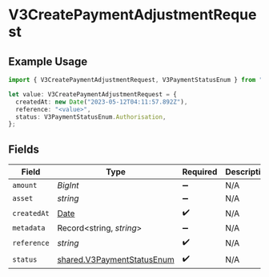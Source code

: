 # V3CreatePaymentAdjustmentRequest

## Example Usage

```typescript
import { V3CreatePaymentAdjustmentRequest, V3PaymentStatusEnum } from "@formance/formance-sdk/sdk/models/shared";

let value: V3CreatePaymentAdjustmentRequest = {
  createdAt: new Date("2023-05-12T04:11:57.892Z"),
  reference: "<value>",
  status: V3PaymentStatusEnum.Authorisation,
};
```

## Fields

| Field                                                                                         | Type                                                                                          | Required                                                                                      | Description                                                                                   |
| --------------------------------------------------------------------------------------------- | --------------------------------------------------------------------------------------------- | --------------------------------------------------------------------------------------------- | --------------------------------------------------------------------------------------------- |
| `amount`                                                                                      | *BigInt*                                                                                      | :heavy_minus_sign:                                                                            | N/A                                                                                           |
| `asset`                                                                                       | *string*                                                                                      | :heavy_minus_sign:                                                                            | N/A                                                                                           |
| `createdAt`                                                                                   | [Date](https://developer.mozilla.org/en-US/docs/Web/JavaScript/Reference/Global_Objects/Date) | :heavy_check_mark:                                                                            | N/A                                                                                           |
| `metadata`                                                                                    | Record<string, *string*>                                                                      | :heavy_minus_sign:                                                                            | N/A                                                                                           |
| `reference`                                                                                   | *string*                                                                                      | :heavy_check_mark:                                                                            | N/A                                                                                           |
| `status`                                                                                      | [shared.V3PaymentStatusEnum](../../../sdk/models/shared/v3paymentstatusenum.md)               | :heavy_check_mark:                                                                            | N/A                                                                                           |